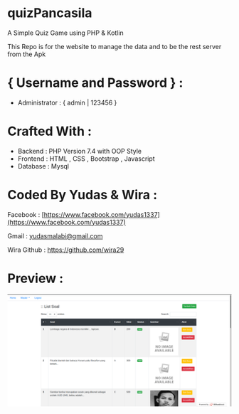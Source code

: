 # quizPancasila
 A Simple Quiz Game using PHP & Kotlin
 
 This Repo is for the website to manage the data and to be the rest server from the Apk

# { Username and Password } : 
<ul>
<li>Administrator  : { admin | 123456  }</li>
</ul>


# Crafted With :
<ul>
<li>Backend  : PHP Version 7.4 with OOP Style</li>
<li>Frontend : HTML , CSS , Bootstrap , Javascript</li>
<li>Database : Mysql</li>
</ul>

# Coded By Yudas & Wira :
Facebook : [https://www.facebook.com/yudas1337](https://www.facebook.com/yudas1337)

Gmail    : yudasmalabi@gmail.com

Wira Github : https://github.com/wira29



# Preview : 
![1](https://raw.githubusercontent.com/Yudas1337/quizPancasila/master/prev.png)
